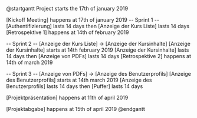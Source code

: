 @startgantt
Project starts the 17th of january 2019

[Kickoff Meeting] happens at 17th of january 2019
-- Sprint 1 --
[Authentifizierung] lasts 14 days
then [Anzeige der Kurs Liste] lasts 14 days
[Retrospektive 1] happens at 14th of february 2019

-- Sprint 2 --
[Anzeige der Kurs Liste] -> [Anzeige der Kursinhalte]
[Anzeige der Kursinhalte] starts at 14th february 2019 
[Anzeige der Kursinhalte] lasts 14 days
then [Anzeige von PDFs] lasts 14 days
[Retrospektive 2] happens at 14th of march 2019

-- Sprint 3 --
[Anzeige von PDFs] -> [Anzeige des Benutzerprofils]
[Anzeige des Benutzerprofils] starts at 14th march 2019 
[Anzeige des Benutzerprofils] lasts 14 days
then [Puffer] lasts 14 days


[Projektpräsentation] happens at 11th of april 2019

[Projektabgabe] happens at 15th of april 2019
@endgantt